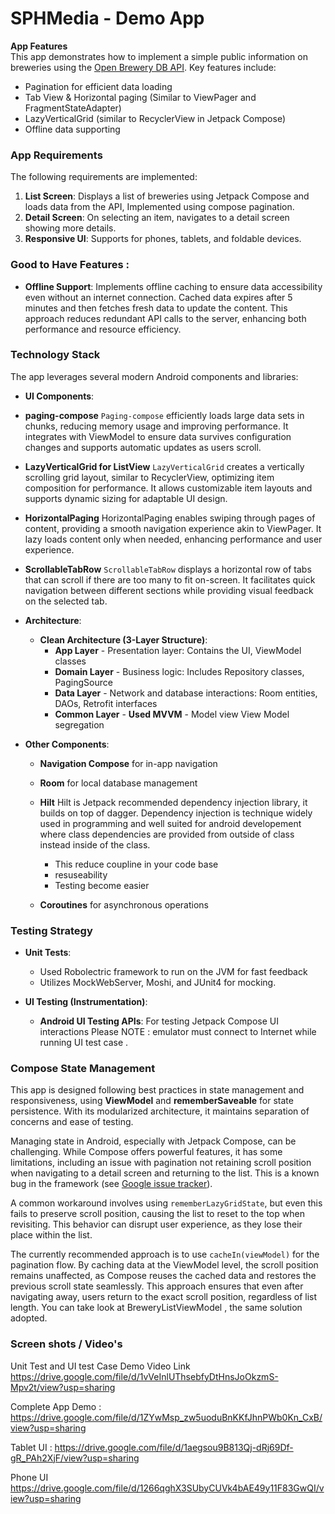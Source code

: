 # SPHMedia - Demo App

**App Features**  
This app demonstrates how to implement a simple public information on breweries using the [Open Brewery DB API](https://www.openbrewerydb.org). Key features include:

- Pagination for efficient data loading
- Tab View & Horizontal paging (Similar to ViewPager and FragmentStateAdapter)
- LazyVerticalGrid (similar to RecyclerView in Jetpack Compose)
- Offline data supporting

### App Requirements

The following requirements are implemented:

1. **List Screen**: Displays a list of breweries using Jetpack Compose and loads data from the API, Implemented using compose pagination.
2. **Detail Screen**: On selecting an item, navigates to a detail screen showing more details.
3. **Responsive UI**: Supports for phones, tablets, and foldable devices.

### Good to Have Features :

- **Offline Support**: Implements offline caching to ensure data accessibility even without an internet connection. Cached data expires after 5 minutes and then fetches fresh data to update the content. This approach reduces redundant API calls to the server, enhancing both performance and resource efficiency.

### Technology Stack

The app leverages several modern Android components and libraries:

- **UI Components**:
- **paging-compose**
      `Paging-compose` efficiently loads large data sets in chunks, reducing memory usage and improving performance. It integrates with ViewModel to ensure data survives configuration changes and supports automatic updates as users scroll.

- **LazyVerticalGrid for ListView**
  `LazyVerticalGrid` creates a vertically scrolling grid layout, similar to RecyclerView, optimizing item composition for performance. It allows customizable item layouts and supports dynamic sizing for adaptable UI design.

- **HorizontalPaging**
  HorizontalPaging enables swiping through pages of content, providing a smooth navigation experience akin to ViewPager. It lazy loads content only when needed, enhancing performance and user experience.

- **ScrollableTabRow**
  `ScrollableTabRow` displays a horizontal row of tabs that can scroll if there are too many to fit on-screen. It facilitates quick navigation between different sections while providing visual feedback on the selected tab.


- **Architecture**:
    - **Clean Architecture (3-Layer Structure)**:
        - **App Layer** - Presentation layer: Contains the UI, ViewModel classes
        - **Domain Layer** - Business logic: Includes Repository classes, PagingSource
        - **Data Layer** - Network and database interactions: Room entities, DAOs, Retrofit interfaces
        - **Common Layer** -
          **Used MVVM** - Model view View Model segregation

- **Other Components**:
    - **Navigation Compose** for in-app navigation
    - **Room** for local database management
    - **Hilt** Hilt is Jetpack recommended dependency injection library, it builds on top of dagger. Dependency injection is technique widely used in programming and well suited for android developement where class dependencies are provided from outside of class instead inside of the class.
        - This reduce coupline in your code base
        - resuseability
        - Testing become easier

    - **Coroutines** for asynchronous operations

### Testing Strategy

- **Unit Tests**:
    -  Used Robolectric framework to run on the JVM for fast feedback
    -  Utilizes MockWebServer, Moshi, and JUnit4 for mocking.

- **UI Testing (Instrumentation)**:
    - **Android UI Testing APIs**: For testing Jetpack Compose UI interactions
Please NOTE : emulator must connect to Internet while running UI test case . 

### Compose State Management
This app is designed following best practices in state management and responsiveness, using **ViewModel** and **rememberSaveable** for state persistence. With its modularized architecture, it maintains separation of concerns and ease of testing.

Managing state in Android, especially with Jetpack Compose, can be challenging. While Compose offers powerful features, it has some limitations, including an issue with pagination not retaining scroll position when navigating to a detail screen and returning to the list. This is a known bug in the framework (see [Google issue tracker](https://issuetracker.google.com/issues/177245496)).

A common workaround involves using `rememberLazyGridState`, but even this fails to preserve scroll position, causing the list to reset to the top when revisiting. This behavior can disrupt user experience, as they lose their place within the list.

The currently recommended approach is to use `cacheIn(viewModel)` for the pagination flow. By caching data at the ViewModel level, the scroll position remains unaffected, as Compose reuses the cached data and restores the previous scroll state seamlessly. This approach ensures that even after navigating away, users return to the exact scroll position, regardless of list length. You can take look at BreweryListViewModel , the same solution adopted. 

### Screen shots / Video's

Unit Test and UI test Case Demo Video Link
https://drive.google.com/file/d/1vVeInlUThsebfyDtHnsJoOkzmS-Mpv2t/view?usp=sharing

Complete App Demo :
https://drive.google.com/file/d/1ZYwMsp_zw5uoduBnKKfJhnPWb0Kn_CxB/view?usp=sharing

Tablet UI :
https://drive.google.com/file/d/1aegsou9B813Qj-dRj69Df-gR_PAh2XjF/view?usp=sharing

Phone UI
https://drive.google.com/file/d/1266qghX3SUbyCUVk4bAE49y11F83GwQI/view?usp=sharing
